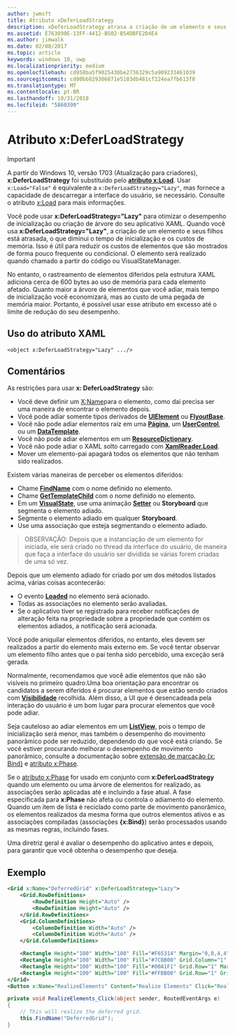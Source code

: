 ```yaml
---
author: jwmsft
title: Atributo xDeferLoadStrategy
description: xDeferLoadStrategy atrasa a criação de um elemento e seus filhos, o que reduz o tempo de inicialização, mas aumenta um pouco o uso da memória.Cada elemento afetado adiciona cerca de 600 bytes para o uso da memória.
ms.assetid: E763898E-13FF-4412-B502-B54DBFE2D4E4
ms.author: jimwalk
ms.date: 02/08/2017
ms.topic: article
keywords: windows 10, uwp
ms.localizationpriority: medium
ms.openlocfilehash: cd958ba5f9025430be2736329c5a909233461039
ms.sourcegitcommit: cd00bb829306871e5103db481cf224ea7fb613f0
ms.translationtype: MT
ms.contentlocale: pt-BR
ms.lasthandoff: 10/31/2018
ms.locfileid: "5860399"
---
```

# <a name="xdeferloadstrategy-attribute"></a>Atributo x:DeferLoadStrategy

> [!IMPORTANT]
> A partir do Windows 10, versão 1703 (Atualização para criadores), **x:DeferLoadStrategy** foi substituído pelo [**atributo x:Load**](x-load-attribute.md). Usar `x:Load="False"` é equivalente a `x:DeferLoadStrategy="Lazy"`, mas fornece a capacidade de descarregar a interface do usuário, se necessário. Consulte o atributo [x:Load](x-load-attribute.md) para mais informações.

Você pode usar **x:DeferLoadStrategy="Lazy"** para otimizar o desempenho de inicialização ou criação de árvore do seu aplicativo XAML. Quando você usa **x:DeferLoadStrategy="Lazy"**, a criação de um elemento e seus filhos está atrasada, o que diminui o tempo de inicialização e os custos de memória. Isso é útil para reduzir os custos de elementos que são mostrados de forma pouco frequente ou condicional. O elemento será realizado quando chamado a partir do código ou VisualStateManager.

No entanto, o rastreamento de elementos diferidos pela estrutura XAML adiciona cerca de 600 bytes ao uso de memória para cada elemento afetado. Quanto maior a árvore de elementos que você adiar, mais tempo de inicialização você economizará, mas ao custo de uma pegada de memória maior. Portanto, é possível usar esse atributo em excesso até o limite de redução do seu desempenho.

## <a name="xaml-attribute-usage"></a>Uso do atributo XAML

``` syntax
<object x:DeferLoadStrategy="Lazy" .../>
```

## <a name="remarks"></a>Comentários

As restrições para usar **x: DeferLoadStrategy** são:

- Você deve definir um [X:Name](x-name-attribute.md)para o elemento, como daí precisa ser uma maneira de encontrar o elemento depois.
- Você pode adiar somente tipos derivados de [**UIElement**](https://msdn.microsoft.com/library/windows/apps/br208911) ou [**FlyoutBase**](https://msdn.microsoft.com/library/windows/apps/dn279249).
- Você não pode adiar elementos raiz em uma [**Página**](https://msdn.microsoft.com/library/windows/apps/windows.ui.xaml.controls.page), um [**UserControl**](https://msdn.microsoft.com/library/windows/apps/windows.ui.xaml.controls.usercontrol), ou um [**DataTemplate**](https://msdn.microsoft.com/library/windows/apps/br242348).
- Você não pode adiar elementos em um [**ResourceDictionary**](https://msdn.microsoft.com/library/windows/apps/br208794).
- Você não pode adiar o XAML solto carregado com [**XamlReader.Load**](https://msdn.microsoft.com/library/windows/apps/br228048).
- Mover um elemento-pai apagará todos os elementos que não tenham sido realizados.

Existem várias maneiras de perceber os elementos diferidos:

- Chame [**FindName**](https://msdn.microsoft.com/library/windows/apps/br208715) com o nome definido no elemento.
- Chame [**GetTemplateChild**](https://msdn.microsoft.com/library/windows/apps/br209416) com o nome definido no elemento.
- Em um [**VisualState**](https://msdn.microsoft.com/library/windows/apps/br209007), use uma animação [**Setter**](https://msdn.microsoft.com/library/windows/apps/br208817) ou **Storyboard** que segmenta o elemento adiado.
- Segmente o elemento adiado em qualquer **Storyboard**.
- Use uma associação que esteja segmentando o elemento adiado.

> OBSERVAÇÃO: Depois que a instanciação de um elemento for iniciada, ele será criado no thread da interface do usuário, de maneira que faça a interface do usuário ser dividida se várias forem criadas de uma só vez.

Depois que um elemento adiado for criado por um dos métodos listados acima, várias coisas acontecerão:

- O evento [**Loaded**](https://msdn.microsoft.com/library/windows/apps/br208723) no elemento será acionado.
- Todas as associações no elemento serão avaliadas.
- Se o aplicativo tiver se registrado para receber notificações de alteração feita na propriedade sobre a propriedade que contém os elementos adiados, a notificação será acionada.

Você pode aniquilar elementos diferidos, no entanto, eles devem ser realizados a partir do elemento mais externo em. Se você tentar observar um elemento filho antes que o pai tenha sido percebido, uma exceção será gerada.

Normalmente, recomendamos que você adie elementos que não são visíveis no primeiro quadro.Uma boa orientação para encontrar os candidatos a serem diferidos é procurar elementos que estão sendo criados com [**Visibilidade**](https://msdn.microsoft.com/library/windows/apps/br208992) recolhida. Além disso, a UI que é desencadeada pela interação do usuário é um bom lugar para procurar elementos que você pode adiar.

Seja cauteloso ao adiar elementos em um [**ListView**](https://msdn.microsoft.com/library/windows/apps/br242878), pois o tempo de inicialização será menor, mas também o desempenho do movimento panorâmico pode ser reduzido, dependendo do que você está criando. Se você estiver procurando melhorar o desempenho de movimento panorâmico, consulte a documentação sobre [extensão de marcação {x: Bind}](x-bind-markup-extension.md) e [atributo x:Phase](x-phase-attribute.md).

Se o [atributo x:Phase](x-phase-attribute.md) for usado em conjunto com **x:DeferLoadStrategy** quando um elemento ou uma árvore de elementos for realizado, as associações serão aplicadas até e incluindo a fase atual. A fase especificada para **x:Phase** não afeta ou controla o adiamento do elemento. Quando um item de lista é reciclado como parte de movimento panorâmico, os elementos realizados da mesma forma que outros elementos ativos e as associações compiladas (associações **{x:Bind}**) serão processados usando as mesmas regras, incluindo fases.

Uma diretriz geral é avaliar o desempenho do aplicativo antes e depois, para garantir que você obtenha o desempenho que deseja.

## <a name="example"></a>Exemplo

```xml
<Grid x:Name="DeferredGrid" x:DeferLoadStrategy="Lazy">
    <Grid.RowDefinitions>
        <RowDefinition Height="Auto" />
        <RowDefinition Height="Auto" />
    </Grid.RowDefinitions>
    <Grid.ColumnDefinitions>
        <ColumnDefinition Width="Auto" />
        <ColumnDefinition Width="Auto" />
    </Grid.ColumnDefinitions>

    <Rectangle Height="100" Width="100" Fill="#F65314" Margin="0,0,4,4" />
    <Rectangle Height="100" Width="100" Fill="#7CBB00" Grid.Column="1" Margin="4,0,0,4" />
    <Rectangle Height="100" Width="100" Fill="#00A1F1" Grid.Row="1" Margin="0,4,4,0" />
    <Rectangle Height="100" Width="100" Fill="#FFBB00" Grid.Row="1" Grid.Column="1" Margin="4,4,0,0" />
</Grid>
<Button x:Name="RealizeElements" Content="Realize Elements" Click="RealizeElements_Click"/>
```

```csharp
private void RealizeElements_Click(object sender, RoutedEventArgs e)
{
    // This will realize the deferred grid.
    this.FindName("DeferredGrid");
}
```
